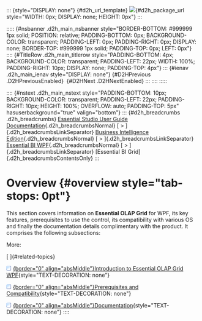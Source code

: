 ::: {style="DISPLAY: none"}
[](ms-xhelp:///?Id=d2h_url_template){#d2h_url_template} ![](!package_url!){#d2h_package_url style="WIDTH: 0px; DISPLAY: none; HEIGHT: 0px"}
:::

::::: {#nsbanner .d2h_main_nsbanner style="BORDER-BOTTOM: #999999 1px solid; POSITION: relative; PADDING-BOTTOM: 0px; BACKGROUND-COLOR: transparent; PADDING-LEFT: 0px; PADDING-RIGHT: 0px; DISPLAY: none; BORDER-TOP: #999999 1px solid; PADDING-TOP: 0px; LEFT: 0px"}
:::: {#TitleRow .d2h_main_titlerow style="PADDING-BOTTOM: 4px; BACKGROUND-COLOR: transparent; PADDING-LEFT: 22px; WIDTH: 100%; PADDING-RIGHT: 10px; DISPLAY: none; PADDING-TOP: 4px"}
::: {#ienav .d2h_main_ienav style="DISPLAY: none"}
[](ms-xhelp:///?Id=13499ae0-9ac2-462e-86e9-d902be98ecc5){#D2HPrevious .D2HPreviousEnabled}  [](ms-xhelp:///?Id=a84c20f6-44e8-4976-bced-7507cab84644){#D2HNext .D2HNextEnabled}
:::
::::
:::::

:::: {#nstext .d2h_main_nstext style="PADDING-BOTTOM: 10px; BACKGROUND-COLOR: transparent; PADDING-LEFT: 22px; PADDING-RIGHT: 10px; HEIGHT: 100%; OVERFLOW: auto; PADDING-TOP: 5px" hasuserbackground="true" valign="bottom"}
::: {#d2h_breadcrumbs .d2h_breadcrumbs}
[Essential Studio User Guide Documentation](ms-xhelp:///?Id=12457748-09e3-4d74-a240-8e049cedf030){.d2h_breadcrumbsNormal} [ \> ]{.d2h_breadcrumbsLinkSeparator} [Business Intelligence Edition](ms-xhelp:///?Id=fdf33dd8-62b2-47b9-ad7b-fc50e590bca5){.d2h_breadcrumbsNormal} [ \> ]{.d2h_breadcrumbsLinkSeparator} [Essential BI WPF](ms-xhelp:///?Id=41e3d586-d922-4a01-8272-679fe4ae7343){.d2h_breadcrumbsNormal} [ \> ]{.d2h_breadcrumbsLinkSeparator} [Essential BI Grid]{.d2h_breadcrumbsContentsOnly}
:::

# Overview {#overview style="tab-stops: 0pt"}

This section covers information on **Essential OLAP Grid** for WPF, its key features, prerequisites to use the control, its compatibility with various OS and finally the documentation details complimentary with the product. It comprises the following subsections:

More:

[ ]{#related-topics}

[![](button.gif){border="0" align="absMiddle"}Introduction to Essential OLAP Grid WPF](ms-xhelp:///?Id=a84c20f6-44e8-4976-bced-7507cab84644){style="TEXT-DECORATION: none"}

[![](button.gif){border="0" align="absMiddle"}Prerequisites and Compatibility](ms-xhelp:///?Id=9997c80e-2721-4d78-adfb-d0e72ef3b477){style="TEXT-DECORATION: none"}

[![](button.gif){border="0" align="absMiddle"}Documentation](ms-xhelp:///?Id=41eb448d-ce0f-4df2-8a88-6cb0a4cec240){style="TEXT-DECORATION: none"}
::::

